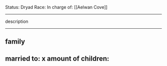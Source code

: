 Status: Dryad
Race:
In charge of: [[Aelwan Cove]]

---

description

---

## family

married to:
x amount of children:
- 